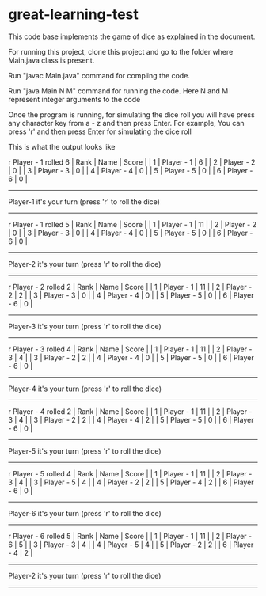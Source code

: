 # great-learning-test

This code base implements the game of dice as explained in the document.

For running this project, clone this project and go to the folder where Main.java class is present.

Run "javac Main.java" command for compling the code.

Run "java Main N M" command for running the code. Here N and M represent integer arguments to the code

Once the program is running, for simulating the dice roll you will have press any character key from a - z and then press Enter. For example, You can press 'r' and then press Enter for simulating the dice roll

This is what the output looks like

r
Player - 1 rolled 6
| Rank |       Name | Score |
|    1 | Player - 1 |     6 |
|    2 | Player - 2 |     0 |
|    3 | Player - 3 |     0 |
|    4 | Player - 4 |     0 |
|    5 | Player - 5 |     0 |
|    6 | Player - 6 |     0 |
******************************************************************
Player-1 it's your turn (press 'r' to roll the dice)
******************************************************************

r
Player - 1 rolled 5
| Rank |       Name | Score |
|    1 | Player - 1 |    11 |
|    2 | Player - 2 |     0 |
|    3 | Player - 3 |     0 |
|    4 | Player - 4 |     0 |
|    5 | Player - 5 |     0 |
|    6 | Player - 6 |     0 |
******************************************************************
Player-2 it's your turn (press 'r' to roll the dice)
******************************************************************

r
Player - 2 rolled 2
| Rank |       Name | Score |
|    1 | Player - 1 |    11 |
|    2 | Player - 2 |     2 |
|    3 | Player - 3 |     0 |
|    4 | Player - 4 |     0 |
|    5 | Player - 5 |     0 |
|    6 | Player - 6 |     0 |
******************************************************************
Player-3 it's your turn (press 'r' to roll the dice)
******************************************************************

r
Player - 3 rolled 4
| Rank |       Name | Score |
|    1 | Player - 1 |    11 |
|    2 | Player - 3 |     4 |
|    3 | Player - 2 |     2 |
|    4 | Player - 4 |     0 |
|    5 | Player - 5 |     0 |
|    6 | Player - 6 |     0 |
******************************************************************
Player-4 it's your turn (press 'r' to roll the dice)
******************************************************************

r
Player - 4 rolled 2
| Rank |       Name | Score |
|    1 | Player - 1 |    11 |
|    2 | Player - 3 |     4 |
|    3 | Player - 2 |     2 |
|    4 | Player - 4 |     2 |
|    5 | Player - 5 |     0 |
|    6 | Player - 6 |     0 |
******************************************************************
Player-5 it's your turn (press 'r' to roll the dice)
******************************************************************

r
Player - 5 rolled 4
| Rank |       Name | Score |
|    1 | Player - 1 |    11 |
|    2 | Player - 3 |     4 |
|    3 | Player - 5 |     4 |
|    4 | Player - 2 |     2 |
|    5 | Player - 4 |     2 |
|    6 | Player - 6 |     0 |
******************************************************************
Player-6 it's your turn (press 'r' to roll the dice)
******************************************************************

r
Player - 6 rolled 5
| Rank |       Name | Score |
|    1 | Player - 1 |    11 |
|    2 | Player - 6 |     5 |
|    3 | Player - 3 |     4 |
|    4 | Player - 5 |     4 |
|    5 | Player - 2 |     2 |
|    6 | Player - 4 |     2 |
******************************************************************
Player-2 it's your turn (press 'r' to roll the dice)
******************************************************************
